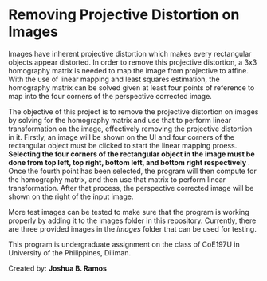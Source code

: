 # Removing Projective Distortion on Images
Images have inherent projective distortion which makes every rectangular objects appear distorted. In order to remove this projective distortion, a 3x3 homography matrix is needed to map the image from projective to affine. With the use of linear mapping and least squares estimation, the homography matrix can be solved given at least four points of reference to map into the four corners of the perspective corrected image.

The objective of this project is to remove the projective distortion on images by solving for the homography matrix and use that to perform linear transformation on the image, effectively removing the projective distortion in it. Firstly, an image will be shown on the UI and four corners of the rectangular object must be clicked to start the linear mapping proess. <b> Selecting the four corners of the rectangular object in the image must be done from top left, top right, bottom left, and bottom right respectively </b>. Once the fourth point has been selected, the program will then compute for the homography matrix, and then use that matrix to perform linear transformation. After that process, the perspective corrected image will be shown on the right of the input image. 

More test images can be tested to make sure that the program is working properly by adding it to the images folder in this repository. Currently, there are three provided images in the <i>images</i> folder that can be used for testing.

This program is undergraduate assignment on the class of CoE197U in University of the Philippines, Diliman. 

Created by: <b> Joshua B. Ramos </b>
